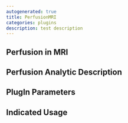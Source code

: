 ```yaml
---
autogenerated: true
title: PerfusionMRI
categories: plugins
description: test description
---
```


Perfusion in MRI
----------------

Perfusion Analytic Description
------------------------------

PlugIn Parameters
-----------------

Indicated Usage
---------------
